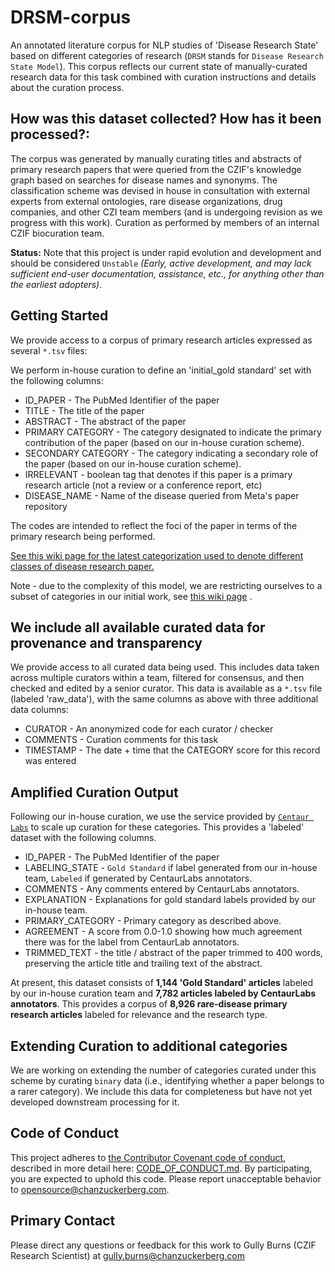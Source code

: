 # DRSM-corpus

An annotated literature corpus for NLP studies of 'Disease Research State' based on different categories of research (`DRSM` stands for `Disease Research State Model`). This corpus reflects our current state of manually-curated research data for this task combined with curation instructions and details about the curation process.

## How was this dataset collected? How has it been processed?:

The corpus was generated by manually curating titles and abstracts of primary research papers that were queried from the CZIF's knowledge graph based on searches for disease names and synonyms. The classification scheme was devised in house in consultation with external experts from external ontologies, rare disease organizations, drug companies, and other CZI team members (and is undergoing revision as we progress with this work). Curation as performed by members of an internal CZIF biocuration team.

**Status:** Note that this project is under rapid evolution and development and should be considered `Unstable` _(Early, active development, and may lack sufficient end-user documentation, assistance, etc., for anything other than the earliest adopters)_.

## Getting Started

We provide access to a corpus of primary research articles expressed as several `*.tsv` files:

We perform in-house curation to define an 'initial_gold standard' set with the following columns: 

* ID_PAPER - The PubMed Identifier of the paper 
* TITLE - The title of the paper
* ABSTRACT - The abstract of the paper
* PRIMARY CATEGORY - The category designated to indicate the primary contribution of the paper (based on our in-house curation scheme). 
* SECONDARY CATEGORY - The category indicating a secondary role of the paper (based on our in-house curation scheme). 
* IRRELEVANT - boolean tag that denotes if this paper is a primary research article (not a review or a conference report, etc)
* DISEASE_NAME - Name of the disease queried from Meta's paper repository

The codes are intended to reflect the foci of the paper in terms of the primary research being performed. 

[See this wiki page for the latest categorization used to denote different classes of disease research paper.](../../wiki/Category-Model)  

Note - due to the complexity of this model, we are restricting ourselves to a subset of categories in our initial work, see [this wiki page](../../wiki/Initial-Curation-Task) .

## We include all available curated data for provenance and transparency

We provide access to all curated data being used. This includes data taken across multiple curators within a team, filtered for consensus, and then checked and edited by a senior curator. This data is available as a `*.tsv` file (labeled 'raw_data'), with the same columns as above with three additional data columns:  

* CURATOR - An anonymized code for each curator / checker  
* COMMENTS - Curation comments for this task  
* TIMESTAMP - The date + time that the CATEGORY score for this record was entered

## Amplified Curation Output 

Following our in-house curation, we use the service provided by [`Centaur Labs`](https://centaurlabs.com/) to scale up curation for these categories. This provides a 'labeled' dataset with the following columns. 

* ID_PAPER - The PubMed Identifier of the paper
* LABELING_STATE - `Gold Standard` if label generated from our in-house team, `Labeled` if generated by CentaurLabs annotators. 
* COMMENTS - Any comments entered by CentaurLabs annotators.
* EXPLANATION - Explanations for gold standard labels provided by our in-house team. 
* PRIMARY_CATEGORY - Primary category as described above. 
* AGREEMENT - A score from 0.0-1.0 showing how much agreement there was for the label from CentaurLab annotators.
* TRIMMED_TEXT - the title / abstract of the paper trimmed to 400 words, preserving the article title and trailing text of the abstract.  

At present, this dataset consists of **1,144 'Gold Standard' articles** labeled by our in-house curation team and **7,782 articles labeled by CentaurLabs annotators**. This provides a corpus of **8,926 rare-disease primary research articles** labeled for relevance and the research type. 

## Extending Curation to additional categories 

We are working on extending the number of categories curated under this scheme by curating `binary` data (i.e., identifying whether a paper belongs to a rarer category). We include this data for completeness but have not yet developed downstream processing for it.

## Code of Conduct 

This project adheres to [the Contributor Covenant code of conduct](https://www.contributor-covenant.org/), described in more detail here: [CODE_OF_CONDUCT.md](CODE_OF_CONDUCT.md). By participating, you are expected to uphold this code. Please report unacceptable behavior to opensource@chanzuckerberg.com.

## Primary Contact 

Please direct any questions or feedback for this work to Gully Burns (CZIF Research Scientist) at gully.burns@chanzuckerberg.com 
